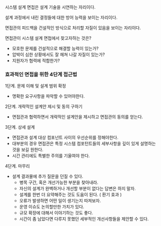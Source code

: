 시스템 설계 면접은 설계 기술을 시연하는 자리이다.

설계 과정에서 내린 결정들에 대한 방어 능력을 보이는 자리이다.

면접관의 피드백을 건설적인 방식으로 처리할 자질이 있음을 보이는 자리이다.

면접관이 시스템 설계 면접에서 찾고자하는 것은?

- 모호한 문제를 건설적으로 해결할 능력이 있는가?
- 압박이 심한 상황에서도 잘 헤쳐 나갈 자질이 있는가?
- 지원자가 협력에 적합한가?

### 효과적인 면접을 위한 4단계 접근법

1단계. 문제 이해 및 설계 범위 확정

- 명확한 요구사항을 파악할 수 있어야한다.

2단계. 개략적인 설계안 제시 및 동의 구하기

- 면접관과 협력하면서 개략적인 설계안을 제시하고 면접관의 동의를 얻는다.

3단계. 상세 설계

- 면접관과 설계 대상 컴포넌트 사이의 우선순위를 정해야한다.
- 대부분의 경우 면접관은 특정 시스템 컴포턴트들의 세부사항을 깊이 있게 설명하는 것을 보길 원한다.
- 시간 관리에도 특별한 주의를 기울여야 한다.

4단계. 마무리

- 설계 결과물에 추가 질문을 던질 수 있다.
    - 병목 구간, 혹은 개선가능한 부분을 찾아내라.
    - 자신의 설계가 완벽하거나 개선할 부분이 없다는 답변은 하지 말자.
    - 설계를 한번 더 요약해주는 것도 도움이 된다. ( 환기 효과 )
    - 오류가 발생하면 어떤 일이 생기는지 따져보자.
    - 운영 이슈도 논의할만한 가치가 있다.
    - 규모 확장에 대해서 이야기하는 것도 좋다.
    - 시간이 좀 남았다면 다루지 못했던 세부적인 개선사항들을 제안할 수 있다.
